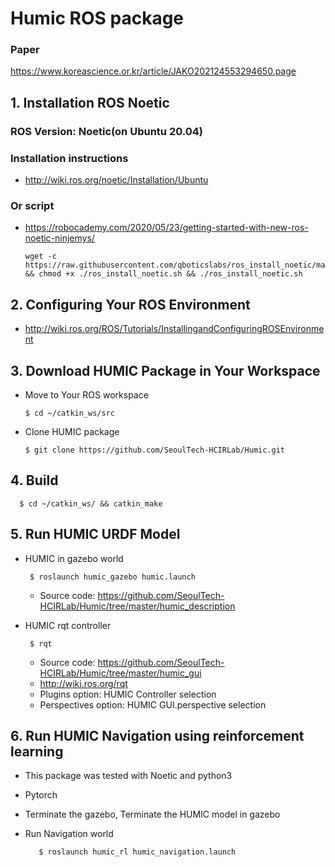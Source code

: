 # Humic ROS package
### Paper
https://www.koreascience.or.kr/article/JAKO202124553294650.page
## 1. Installation ROS Noetic

### ROS Version: Noetic(on Ubuntu 20.04)

### Installation instructions

* http://wiki.ros.org/noetic/Installation/Ubuntu

### Or script
     
* https://robocademy.com/2020/05/23/getting-started-with-new-ros-noetic-ninjemys/
         
      wget -c https://raw.githubusercontent.com/qboticslabs/ros_install_noetic/master/ros_install_noetic.sh && chmod +x ./ros_install_noetic.sh && ./ros_install_noetic.sh 

## 2. Configuring Your ROS Environment

* http://wiki.ros.org/ROS/Tutorials/InstallingandConfiguringROSEnvironment

## 3. Download HUMIC Package in Your Workspace

* Move to Your ROS workspace
    
      $ cd ~/catkin_ws/src
    
* Clone HUMIC package
   
      $ git clone https://github.com/SeoulTech-HCIRLab/Humic.git

## 4. Build

      $ cd ~/catkin_ws/ && catkin_make

## 5. Run HUMIC URDF Model

* HUMIC in gazebo world

       $ roslaunch humic_gazebo humic.launch
     
     * Source code: https://github.com/SeoulTech-HCIRLab/Humic/tree/master/humic_description

* HUMIC rqt controller

       $ rqt
     
     * Source code: https://github.com/SeoulTech-HCIRLab/Humic/tree/master/humic_gui
     * http://wiki.ros.org/rqt
     * Plugins option: HUMIC Controller selection
     * Perspectives option: HUMIC GUI.perspective selection
       
## 6. Run HUMIC Navigation using reinforcement learning
   * This package was tested with Noetic and python3
   * Pytorch

   * Terminate the gazebo, Terminate the HUMIC model in gazebo
   
   * Run Navigation world
   
            $ roslaunch humic_rl humic_navigation.launch
